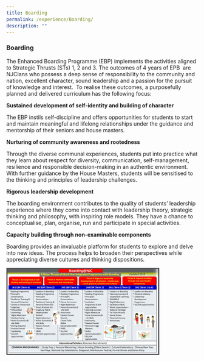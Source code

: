```yaml
---
title: Boarding
permalink: /experience/Boarding/
description: ""
---
```

### Boarding

The Enhanced Boarding Programme (EBP) implements the activities aligned to Strategic Thrusts (STs) 1, 2 and 3. The outcomes of 4 years of EPB  are NJCIans who possess a deep sense of responsibility to the community and nation, excellent character, sound leadership and a passion for the pursuit of knowledge and interest.  To realise these outcomes, a purposefully planned and delivered curriculum has the following focus:

**Sustained development of self-identity and building of character**

The EBP instils self-discipline and offers opportunities for students to start and maintain meaningful and lifelong relationships under the guidance and mentorship of their seniors and house masters.

**Nurturing of community awareness and rootedness**

Through the diverse communal experiences, students put into practice what they learn about respect for diversity, communication, self-management, resilience and responsible decision-making in an authentic environment. With further guidance by the House Masters, students will be sensitised to the thinking and principles of leadership challenges.

**Rigorous leadership development**

The boarding environment contributes to the quality of students’ leadership experience where they come into contact with leadership theory, strategic thinking and philosophy, with inspiring role models. They have a chance to conceptualise, plan, organise, run and participate in special activities.

**Capacity building through non-examinable components**

Boarding provides an invaluable platform for students to explore and delve into new ideas. The process helps to broaden their perspectives while appreciating diverse cultures and thinking dispositions.

<img src="/images/boarding1.png" 
     style="width:80%">